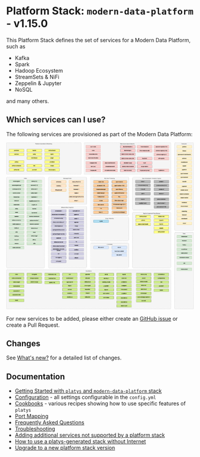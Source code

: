 # Platform Stack: `modern-data-platform` - v1.15.0

This Platform Stack defines the set of services for a Modern Data Platform, such as

* Kafka
* Spark
* Hadoop Ecosystem
* StreamSets & NiFi
* Zeppelin & Jupyter
* NoSQL

and many others. 

## Which services can I use? 

The following services are provisioned as part of the Modern Data Platform: 

![Alt Image Text](./documentation/images/modern-data-platform-overview.png "Modern Data Platform Overview")

For new services to be added, please either create an [GitHub issue](https://github.com/TrivadisPF/modern-data-analytics-stack/issues/new) or create a Pull Request.

## Changes 
See [What's new?](./documentation/changes.md) for a detailed list of changes.

## Documentation

* [Getting Started with `platys` and `modern-data-platform` stack](./documentation/getting-started.md)
* [Configuration](./documentation/configuration.md) - all settings configurable in the `config.yml`
* [Cookbooks](./cookbooks/README.md) - various recipes showing how to use specific features of `platys`
* [Port Mapping](./documentation/port-mapping.md)
* [Frequently Asked Questions](./documentation/faq.md)
* [Troubleshooting](./documentation/troubleshooting.md)
* [Adding additional services not supported by a platform stack](https://github.com/TrivadisPF/platys/blob/master/documentation/docker-compose-override.md)
* [How to use a platys-generated stack without Internet](https://github.com/TrivadisPF/platys/blob/master/documentation/docker-compose-without-internet.md)
* [Upgrade to a new platform stack version](https://github.com/TrivadisPF/platys/blob/master/documentation/upgrade-platform-stack.md)